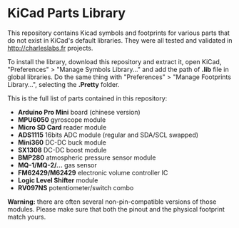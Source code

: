 # KiCad Parts Library

This repository contains Kicad symbols and footprints for various parts that do not exist in KiCad's default libraries. They were all tested and validated in http://charleslabs.fr projects.

To install the library, download this repository and extract it, open KiCad, "Preferences" > "Manage Symbols Library..." and add the path of **.lib** file in global libraries. Do the same thing with "Preferences" > "Manage Footprints Library...", selecting the **.Pretty** folder.

This is the full list of parts contained in this repository:
* **Arduino Pro Mini** board (chinese version)
* **MPU6050** gyroscope module
* **Micro SD Card** reader module
* **ADS1115** 16bits ADC module (regular and SDA/SCL swapped)
* **Mini360** DC-DC buck module
* **SX1308** DC-DC boost module
* **BMP280** atmospheric pressure sensor module
* **MQ-1/MQ-2/...** gas sensor
* **FM62429/M62429** electronic volume controller IC
* **Logic Level Shifter** module
* **RV097NS** potentiometer/switch combo

**Warning:** there are often several non-pin-compatible versions of those modules. Please make sure that both the pinout and the physical footprint match yours.
